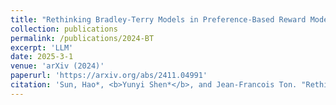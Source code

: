 ```yaml
---
title: "Rethinking Bradley-Terry Models in Preference-Based Reward Modeling: Foundations, Theory, and Alternatives."
collection: publications
permalink: /publications/2024-BT
excerpt: 'LLM'
date: 2025-3-1
venue: 'arXiv (2024)'
paperurl: 'https://arxiv.org/abs/2411.04991'
citation: 'Sun, Hao*, <b>Yunyi Shen*</b>, and Jean-Francois Ton. "Rethinking Bradley-Terry Models in Preference-Based Reward Modeling: Foundations, Theory, and Alternatives." arXiv preprint arXiv:2411.04991 (2024), to appear at ICLR 2025 (oral).'
---
```


